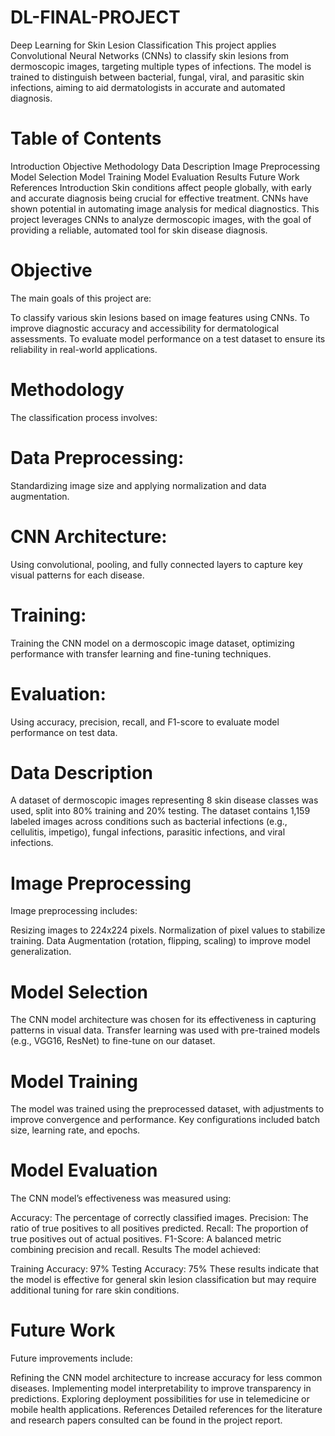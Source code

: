 # DL-FINAL-PROJECT
Deep Learning for Skin Lesion Classification
This project applies Convolutional Neural Networks (CNNs) to classify skin lesions from dermoscopic images, targeting multiple types of infections. The model is trained to distinguish between bacterial, fungal, viral, and parasitic skin infections, aiming to aid dermatologists in accurate and automated diagnosis.

# Table of Contents
Introduction
Objective
Methodology
Data Description
Image Preprocessing
Model Selection
Model Training
Model Evaluation
Results
Future Work
References
Introduction
Skin conditions affect people globally, with early and accurate diagnosis being crucial for effective treatment. CNNs have shown potential in automating image analysis for medical diagnostics. This project leverages CNNs to analyze dermoscopic images, with the goal of providing a reliable, automated tool for skin disease diagnosis.

# Objective
The main goals of this project are:

To classify various skin lesions based on image features using CNNs.
To improve diagnostic accuracy and accessibility for dermatological assessments.
To evaluate model performance on a test dataset to ensure its reliability in real-world applications.

# Methodology
The classification process involves:

# Data Preprocessing: 
Standardizing image size and applying normalization and data augmentation.
# CNN Architecture: 
Using convolutional, pooling, and fully connected layers to capture key visual patterns for each disease.
# Training: 
Training the CNN model on a dermoscopic image dataset, optimizing performance with transfer learning and fine-tuning techniques.
# Evaluation: 
Using accuracy, precision, recall, and F1-score to evaluate model performance on test data.
# Data Description
A dataset of dermoscopic images representing 8 skin disease classes was used, split into 80% training and 20% testing. The dataset contains 1,159 labeled images across conditions such as bacterial infections (e.g., cellulitis, impetigo), fungal infections, parasitic infections, and viral infections.

# Image Preprocessing
Image preprocessing includes:

Resizing images to 224x224 pixels.
Normalization of pixel values to stabilize training.
Data Augmentation (rotation, flipping, scaling) to improve model generalization.
# Model Selection
The CNN model architecture was chosen for its effectiveness in capturing patterns in visual data. Transfer learning was used with pre-trained models (e.g., VGG16, ResNet) to fine-tune on our dataset.

# Model Training
The model was trained using the preprocessed dataset, with adjustments to improve convergence and performance. Key configurations included batch size, learning rate, and epochs.

# Model Evaluation
The CNN model’s effectiveness was measured using:

Accuracy: The percentage of correctly classified images.
Precision: The ratio of true positives to all positives predicted.
Recall: The proportion of true positives out of actual positives.
F1-Score: A balanced metric combining precision and recall.
Results
The model achieved:

Training Accuracy: 97%
Testing Accuracy: 75%
These results indicate that the model is effective for general skin lesion classification but may require additional tuning for rare skin conditions.

# Future Work
Future improvements include:

Refining the CNN model architecture to increase accuracy for less common diseases.
Implementing model interpretability to improve transparency in predictions.
Exploring deployment possibilities for use in telemedicine or mobile health applications.
References
Detailed references for the literature and research papers consulted can be found in the project report.

